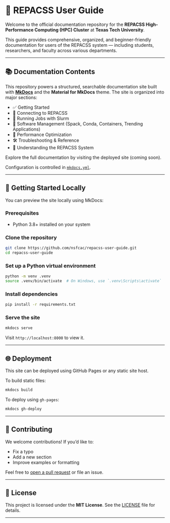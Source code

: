 # 🧠 REPACSS User Guide

Welcome to the official documentation repository for the **REPACSS High-Performance Computing (HPC) Cluster** at **Texas Tech University**.

This guide provides comprehensive, organized, and beginner-friendly documentation for users of the REPACSS system — including students, researchers, and faculty across various departments.

---

## 📚 Documentation Contents

This repository powers a structured, searchable documentation site built with **[MkDocs](https://www.mkdocs.org/)** and the **Material for MkDocs** theme. The site is organized into major sections:

- ✅ Getting Started
- 🔐 Connecting to REPACSS
- 🧮 Running Jobs with Slurm
- 💾 Software Management (Spack, Conda, Containers, Trending Applications)
- 🚀 Performance Optimization
- 🛠 Troubleshooting & Reference
- 🧠 Understanding the REPACSS System

Explore the full documentation by visiting the deployed site (coming soon).

Configuration is controlled in [`mkdocs.yml`](mkdocs.yml).

---

## 🚀 Getting Started Locally

You can preview the site locally using MkDocs:

### Prerequisites
- Python 3.8+ installed on your system

### Clone the repository
```bash
git clone https://github.com/nsfcac/repacss-user-guide.git
cd repacss-user-guide
```

### Set up a Python virtual environment
```bash
python -m venv .venv
source .venv/bin/activate  # On Windows, use `.venv\Scripts\activate`
```

### Install dependencies
```bash
pip install -r requirements.txt
```

### Serve the site
```bash
mkdocs serve
```

Visit `http://localhost:8000` to view it.


---

## 🌐 Deployment

This site can be deployed using GitHub Pages or any static site host.

To build static files:

```bash
mkdocs build
```

To deploy using `gh-pages`:

```bash
mkdocs gh-deploy
```

---

## 🤝 Contributing

We welcome contributions! If you’d like to:

- Fix a typo
- Add a new section
- Improve examples or formatting

Feel free to [open a pull request](https://github.com/nsfcac/repacss-user-guide/pulls) or file an issue.

---

## 📜 License

This project is licensed under the **MIT License**. See the [LICENSE](LICENSE) file for details.

---

